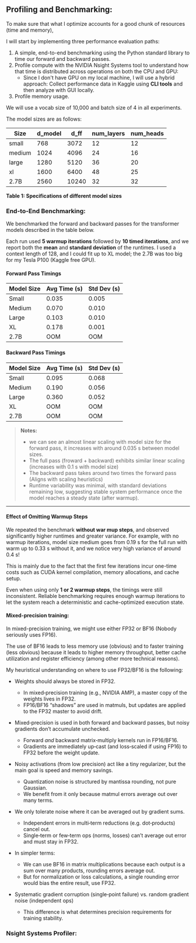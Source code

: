 ## Profiling and Benchmarking:

To make sure that what I optimize accounts for a good chunk of resources (time and memory),

I will start by implementing three performance evaluation paths:

1. A simple, end-to-end benchmarking using the Python standard library to time our forward and backward passes.
2. Profile compute with the NVIDIA Nsight Systems tool to understand how that time is distributed across operations on both the CPU and GPU:
   - Since I don't have GPU on my local machine, I will use a hybrid approach: Collect performance data in Kaggle using **CLI tools** and then analyze with GUI locally.
3. Profile memory usage.

We will use a vocab size of 10,000 and batch size of 4 in all experiments.

The model sizes are as follows:

| Size   | d_model | d_ff  | num_layers | num_heads |
|--------|---------|-------|------------|-----------|
| small  | 768     | 3072  | 12         | 12        |
| medium | 1024    | 4096  | 24         | 16        |
| large  | 1280    | 5120  | 36         | 20        |
| xl     | 1600    | 6400  | 48         | 25        |
| 2.7B   | 2560    | 10240 | 32         | 32        |

**Table 1: Specifications of different model sizes**


### End-to-End Benchmarking:

We benchmarked the forward and backward passes for the transformer models described in the table below. 


Each run used **5 warmup iterations** followed by **10 timed iterations**,
and we report both the **mean** and **standard deviation** of the runtimes.
I used a context length of 128, and I could fit up to XL model;
the 2.7B was too big for my Tesla P100 (Kaggle free GPU).

#### Forward Pass Timings

| Model Size | Avg Time (s) | Std Dev (s) |
|------------|--------------|-------------|
| Small      | 0.035        | 0.005       |
| Medium     | 0.070        | 0.010       |
| Large      | 0.103        | 0.010       |
| XL         | 0.178        | 0.001       |
| 2.7B       | OOM          | OOM         |

#### Backward Pass Timings

| Model Size | Avg Time (s) | Std Dev (s) |
|------------|--------------|-------------|
| Small      | 0.095        | 0.068       |
| Medium     | 0.190        | 0.056       |
| Large      | 0.360        | 0.052       |
| XL         | OOM          | OOM         |
| 2.7B       | OOM          | OOM         |


> **Notes:**
> + we can see an almost linear scaling with model size for the forward pass,
> it increases with around 0.035 s between model sizes.  
> + The full pass (froward + backward) exhibits similar linear scaling (increases with 0.1 s with model size)
> + The backward pass takes around two times the forward pass (Aligns with scaling heuristics)
> + Runtime variability was minimal, with standard deviations remaining low,
> suggesting stable system performance once the model reaches a steady state (after warmup).

---

#### Effect of Omitting Warmup Steps

We repeated the benchmark **without war mup steps**, 
and observed significantly higher runtimes and greater variance.
For example, with no warmup iterations, 
model size medium goes from 0.19 s for the full run with warm up to 0.33 s without it,
and we notice very high variance of around 0.4 s!

This is mainly due to the fact that the first few iterations incur one-time costs such as CUDA kernel compilation,
memory allocations, and cache setup.

Even when using only **1 or 2 warmup steps**, the timings were still inconsistent. 
Reliable benchmarking requires enough warmup iterations 
to let the system reach a deterministic and cache-optimized execution state.


#### Mixed-precision training:
In mixed-precision training, we might use either FP32 or BF16 (Nobody seriously uses FP16).

The use of BF16 leads to less memory use (obvious) and to faster training (less obvious) 
because it leads to higher memory throughput, better cache utilization and register efficiency (among other more technical reasons).

My heuristical understanding on where to use FP32/BF16 is the following:

+ Weights should always be stored in FP32.  
  - In mixed‑precision training (e.g., NVIDIA AMP), a master copy of the weights lives in FP32.  
  - FP16/BF16 “shadows” are used in matmuls, but updates are applied to the FP32 master to avoid drift.

+ Mixed‑precision is used in both forward and backward passes, but noisy gradients don’t accumulate unchecked.  
  - Forward *and* backward matrix‑multiply kernels run in FP16/BF16.  
  - Gradients are immediately up‑cast (and loss‐scaled if using FP16) to FP32 before the weight update.

+ Noisy activations (from low precision) act like a tiny regularizer, but the main goal is speed and memory savings.  
  - Quantization noise is structured by mantissa rounding, not pure Gaussian.  
  - We benefit from it only because matmul errors average out over many terms.

+ We only tolerate noise where it can be averaged out by gradient sums.  
  - Independent errors in multi‑term reductions (e.g. dot‑products) cancel out.  
  - Single‑term or few‑term ops (norms, losses) can’t average out error and must stay in FP32.

+ In simpler terms:  
  + We can use BF16 in matrix multiplications because each output is a sum over many products, rounding errors average out.  
  + But for normalization or loss calculations, a single rounding error would bias the entire result, use FP32.

+ Systematic gradient corruption (single‑point failure) vs. random gradient noise (independent ops)  
  - This difference is what determines precision requirements for training stability.

### Nsight Systems Profiler:
